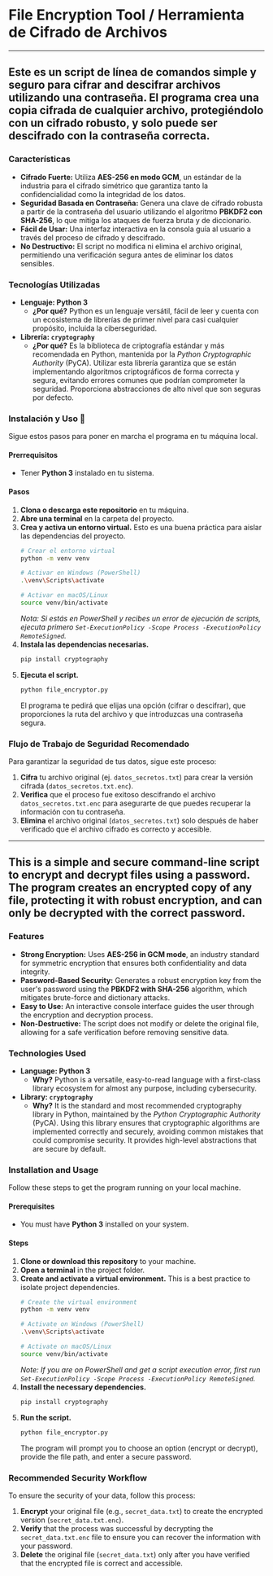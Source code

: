 # File Encryption Tool / Herramienta de Cifrado de Archivos 

---
<a name="español"></a>

## Este es un script de línea de comandos simple y seguro para cifrar and descifrar archivos utilizando una contraseña. El programa crea una copia cifrada de cualquier archivo, protegiéndolo con un cifrado robusto, y solo puede ser descifrado con la contraseña correcta.

### Características

* **Cifrado Fuerte:** Utiliza **AES-256 en modo GCM**, un estándar de la industria para el cifrado simétrico que garantiza tanto la confidencialidad como la integridad de los datos.
* **Seguridad Basada en Contraseña:** Genera una clave de cifrado robusta a partir de la contraseña del usuario utilizando el algoritmo **PBKDF2 con SHA-256**, lo que mitiga los ataques de fuerza bruta y de diccionario.
* **Fácil de Usar:** Una interfaz interactiva en la consola guía al usuario a través del proceso de cifrado y descifrado.
* **No Destructivo:** El script no modifica ni elimina el archivo original, permitiendo una verificación segura antes de eliminar los datos sensibles.

### Tecnologías Utilizadas 

* **Lenguaje: Python 3**
    * **¿Por qué?** Python es un lenguaje versátil, fácil de leer y cuenta con un ecosistema de librerías de primer nivel para casi cualquier propósito, incluida la ciberseguridad.
* **Librería: `cryptography`**
    * **¿Por qué?** Es la biblioteca de criptografía estándar y más recomendada en Python, mantenida por la *Python Cryptographic Authority* (PyCA). Utilizar esta librería garantiza que se están implementando algoritmos criptográficos de forma correcta y segura, evitando errores comunes que podrían comprometer la seguridad. Proporciona abstracciones de alto nivel que son seguras por defecto.

### Instalación y Uso 🚀

Sigue estos pasos para poner en marcha el programa en tu máquina local.

#### Prerrequisitos

* Tener **Python 3** instalado en tu sistema. 

#### Pasos

1.  **Clona o descarga este repositorio** en tu máquina.
2.  **Abre una terminal** en la carpeta del proyecto.
3.  **Crea y activa un entorno virtual.** Esto es una buena práctica para aislar las dependencias del proyecto.
    ```bash
    # Crear el entorno virtual
    python -m venv venv
    ```
    ```bash
    # Activar en Windows (PowerShell)
    .\venv\Scripts\activate
    ```
    ```bash
    # Activar en macOS/Linux
    source venv/bin/activate
    ```
    *Nota: Si estás en PowerShell y recibes un error de ejecución de scripts, ejecuta primero `Set-ExecutionPolicy -Scope Process -ExecutionPolicy RemoteSigned`.*
4.  **Instala las dependencias necesarias.**
    ```bash
    pip install cryptography
    ```
5.  **Ejecuta el script.**
    ```bash
    python file_encryptor.py
    ```
    El programa te pedirá que elijas una opción (cifrar o descifrar), que proporciones la ruta del archivo y que introduzcas una contraseña segura.

### Flujo de Trabajo de Seguridad Recomendado 

Para garantizar la seguridad de tus datos, sigue este proceso:

1.  **Cifra** tu archivo original (ej. `datos_secretos.txt`) para crear la versión cifrada (`datos_secretos.txt.enc`).
2.  **Verifica** que el proceso fue exitoso descifrando el archivo `datos_secretos.txt.enc` para asegurarte de que puedes recuperar la información con tu contraseña.
3.  **Elimina** el archivo original (`datos_secretos.txt`) solo después de haber verificado que el archivo cifrado es correcto y accesible.

-------------

## This is a simple and secure command-line script to encrypt and decrypt files using a password. The program creates an encrypted copy of any file, protecting it with robust encryption, and can only be decrypted with the correct password.

### Features

* **Strong Encryption:** Uses **AES-256 in GCM mode**, an industry standard for symmetric encryption that ensures both confidentiality and data integrity.
* **Password-Based Security:** Generates a robust encryption key from the user's password using the **PBKDF2 with SHA-256** algorithm, which mitigates brute-force and dictionary attacks.
* **Easy to Use:** An interactive console interface guides the user through the encryption and decryption process.
* **Non-Destructive:** The script does not modify or delete the original file, allowing for a safe verification before removing sensitive data.

### Technologies Used 

* **Language: Python 3**
    * **Why?** Python is a versatile, easy-to-read language with a first-class library ecosystem for almost any purpose, including cybersecurity.
* **Library: `cryptography`**
    * **Why?** It is the standard and most recommended cryptography library in Python, maintained by the *Python Cryptographic Authority* (PyCA). Using this library ensures that cryptographic algorithms are implemented correctly and securely, avoiding common mistakes that could compromise security. It provides high-level abstractions that are secure by default.

### Installation and Usage 

Follow these steps to get the program running on your local machine.

#### Prerequisites

* You must have **Python 3** installed on your system. 

#### Steps

1.  **Clone or download this repository** to your machine.
2.  **Open a terminal** in the project folder.
3.  **Create and activate a virtual environment.** This is a best practice to isolate project dependencies.
    ```bash
    # Create the virtual environment
    python -m venv venv
    ```
    ```bash
    # Activate on Windows (PowerShell)
    .\venv\Scripts\activate
    ```
    ```bash
    # Activate on macOS/Linux
    source venv/bin/activate
    ```
    *Note: If you are on PowerShell and get a script execution error, first run `Set-ExecutionPolicy -Scope Process -ExecutionPolicy RemoteSigned`.*
4.  **Install the necessary dependencies.**
    ```bash
    pip install cryptography
    ```
5.  **Run the script.**
    ```bash
    python file_encryptor.py
    ```
    The program will prompt you to choose an option (encrypt or decrypt), provide the file path, and enter a secure password.

### Recommended Security Workflow 

To ensure the security of your data, follow this process:

1.  **Encrypt** your original file (e.g., `secret_data.txt`) to create the encrypted version (`secret_data.txt.enc`).
2.  **Verify** that the process was successful by decrypting the `secret_data.txt.enc` file to ensure you can recover the information with your password.
3.  **Delete** the original file (`secret_data.txt`) only after you have verified that the encrypted file is correct and accessible.
